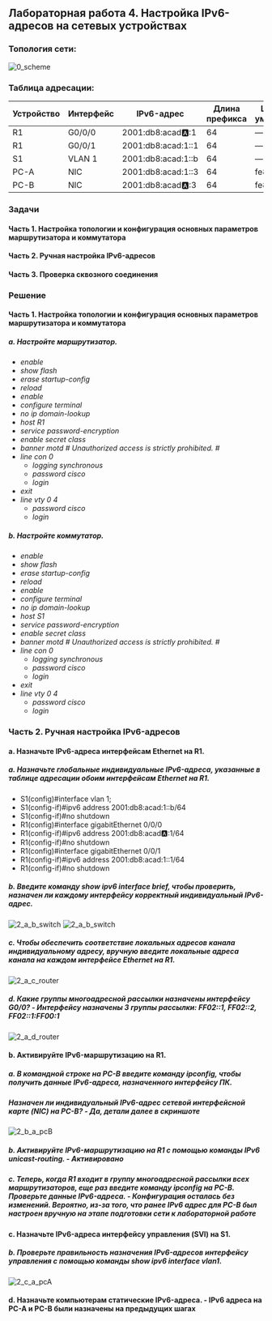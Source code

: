 ## Лабораторная работа 4. Настройка IPv6-адресов на сетевых устройствах 
### Топология сети:
![0_scheme](https://user-images.githubusercontent.com/18709313/112730860-5301bd80-8f0a-11eb-87f3-194ba1e3ef44.png)

### Таблица адресации:
Устройство | Интерфейс | IPv6-адрес | Длина префикса | Шлюз по умолчанию
------------ | ------------- | ------------- | ------------- | -------------
R1 | G0/0/0 | 2001:db8:acad:a::1 | 64 | —
R1 | G0/0/1 | 2001:db8:acad:1::1 | 64 | —
S1 | VLAN 1 | 2001:db8:acad:1::b | 64 | —
PC-A | NIC | 2001:db8:acad:1::3 | 64 | fe80::1
PC-B | NIC | 2001:db8:acad:a::3 | 64 | fe80::1

### Задачи
#### Часть 1. Настройка топологии и конфигурация основных параметров маршрутизатора и коммутатора
#### Часть 2. Ручная настройка IPv6-адресов
#### Часть 3. Проверка сквозного соединения

### Решение
#### Часть 1. Настройка топологии и конфигурация основных параметров маршрутизатора и коммутатора
##### a. Настройте маршрутизатор.
  * *enable*
  * *show flash*
  * *erase startup-config*
  * *reload*
  * *enable*
  * *configure terminal*
  * *no ip domain-lookup*
  * *host R1*
  * *service password-encryption*
  * *enable secret class*
  * *banner motd #*
     *Unauthorized access is strictly prohibited. #* 
  * *line con 0*
    * *logging synchronous*
    * *password cisco*
    * *login*
  * *exit*
  * *line vty 0 4*
    * *password cisco*
    * *login*
##### b. Настройте коммутатор.
  * *enable*
  * *show flash*
  * *erase startup-config*
  * *reload*
  * *enable*
  * *configure terminal*
  * *no ip domain-lookup*
  * *host S1*
  * *service password-encryption*
  * *enable secret class*
  * *banner motd #*
     *Unauthorized access is strictly prohibited. #* 
  * *line con 0*
    * *logging synchronous*
    * *password cisco*
    * *login*
  * *exit*
  * *line vty 0 4*
    * *password cisco*
    * *login*

### Часть 2. Ручная настройка IPv6-адресов
#### a. Назначьте IPv6-адреса интерфейсам Ethernet на R1.
  ##### *a. Назначьте глобальные индивидуальные IPv6-адреса, указанные в таблице адресации обоим интерфейсам Ethernet на R1.* 
  * S1(config)#interface vlan 1; 
  * S1(config-if)#ipv6 address 2001:db8:acad:1::b/64
  * S1(config-if)#no shutdown 
  * R1(config)#interface gigabitEthernet 0/0/0
  * R1(config-if)#ipv6 address 2001:db8:acad:a::1/64
  * R1(config-if)#no shutdown 
  * R1(config)#interface gigabitEthernet 0/0/1
  * R1(config-if)#ipv6 address 2001:db8:acad:1::1/64
  * R1(config-if)#no shutdown 
  ##### *b. Введите команду show ipv6 interface brief, чтобы проверить, назначен ли каждому интерфейсу корректный индивидуальный IPv6-адрес.*
  ![2_a_b_switch](https://user-images.githubusercontent.com/18709313/112732602-50569680-8f11-11eb-94c1-2aa3c0d6a453.png)
  ![2_a_b_switch](https://user-images.githubusercontent.com/18709313/112732651-9ad81300-8f11-11eb-9b96-c2e9332d0b1c.png)

  ##### *c. Чтобы обеспечить соответствие локальных адресов канала индивидуальному адресу, вручную введите локальные адреса канала на каждом интерфейсе Ethernet на R1.*
  ![2_a_c_router](https://user-images.githubusercontent.com/18709313/113209369-fc192280-9240-11eb-8a46-8b255f24d668.png)


  ##### *d. Какие группы многоадресной рассылки назначены интерфейсу G0/0?* - Интерфейсу назначены 3 группы рассылки: FF02::1, FF02::2, FF02::1:FF00:1
  ![2_a_d_router](https://user-images.githubusercontent.com/18709313/113209771-7649a700-9241-11eb-86f5-66a2febab154.png)

  
#### b. Активируйте IPv6-маршрутизацию на R1.
  ##### *a. В командной строке на PC-B введите команду ipconfig, чтобы получить данные IPv6-адреса, назначенного интерфейсу ПК.* 
  ##### *Назначен ли индивидуальный IPv6-адрес сетевой интерфейсной карте (NIC) на PC-B?* - Да, детали далее в скриншоте
  ![2_b_a_pcB](https://user-images.githubusercontent.com/18709313/113173760-b98f2000-9217-11eb-88e9-0b7ace77480a.png)
  
  ##### *b. Активируйте IPv6-маршрутизацию на R1 с помощью команды IPv6 unicast-routing.* - Активировано
  ##### *c. Теперь, когда R1 входит в группу многоадресной рассылки всех маршрутизаторов, еще раз введите команду ipconfig на PC-B. Проверьте данные IPv6-адреса.* - Конфигурация осталась без изменений. Вероятно, из-за того, что ранее IPv6 адрес для PC-B был настроен вручную на этапе подготовки сети к лабораторной работе

#### c. Назначьте IPv6-адреса интерфейсу управления (SVI) на S1.
  ##### b. Проверьте правильность назначения IPv6-адресов интерфейсу управления с помощью команды show ipv6 interface vlan1.
  ![2_c_a_pcA](https://user-images.githubusercontent.com/18709313/113175875-e5aba080-9219-11eb-8580-40120a6a4828.png)

#### d. Назначьте компьютерам статические IPv6-адреса. - IPv6 адреса на PC-A и PC-B были назначены на предыдущих шагах
